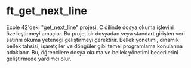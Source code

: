 # ft_get_next_line
Ecole 42'deki "get_next_line" projesi, C dilinde dosya okuma işlevini özelleştirmeyi amaçlar. Bu proje, bir dosyadan veya standart girişten veri satırını okuma yeteneği geliştirmeyi gerektirir. Bellek yönetimi, dinamik bellek tahsisi, işaretçiler ve döngüler gibi temel programlama konularına odaklanır. Bu, öğrencilere dosya okuma ve bellek yönetimi becerilerini geliştirmede yardımcı olur.

